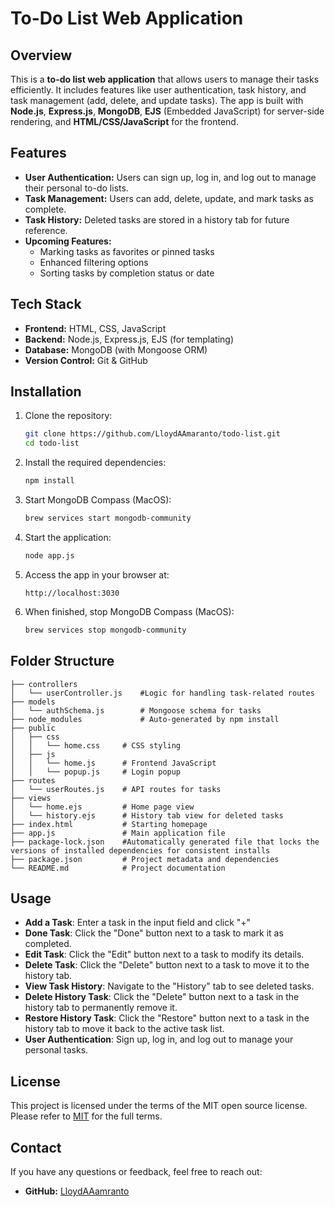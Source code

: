 
# To-Do List Web Application

## Overview

This is a **to-do list web application** that allows users to manage their tasks efficiently. It includes features like user authentication, task history, and task management (add, delete, and update tasks). The app is built with **Node.js**, **Express.js**, **MongoDB**, **EJS** (Embedded JavaScript) for server-side rendering, and **HTML/CSS/JavaScript** for the frontend.

## Features

- **User Authentication:** Users can sign up, log in, and log out to manage their personal to-do lists.
- **Task Management:** Users can add, delete, update, and mark tasks as complete.
- **Task History:** Deleted tasks are stored in a history tab for future reference.
- **Upcoming Features:**
  - Marking tasks as favorites or pinned tasks
  - Enhanced filtering options
  - Sorting tasks by completion status or date

## Tech Stack

- **Frontend:** HTML, CSS, JavaScript
- **Backend:** Node.js, Express.js, EJS (for templating)
- **Database:** MongoDB (with Mongoose ORM)
- **Version Control:** Git & GitHub

## Installation

1. Clone the repository:
   ```bash
   git clone https://github.com/LloydAAmaranto/todo-list.git
   cd todo-list
   ```

2. Install the required dependencies:
   ```bash
   npm install
   ```

3. Start MongoDB Compass (MacOS):
   ```bash
   brew services start mongodb-community
   ```

4. Start the application:
   ```bash
   node app.js
   ```

5. Access the app in your browser at:
   ```
   http://localhost:3030
   ```
   
6. When finished, stop MongoDB Compass (MacOS):
   ```bash
   brew services stop mongodb-community
   ```
  
## Folder Structure

```
├── controllers
│   └── userController.js    #Logic for handling task-related routes
├── models
│   └── authSchema.js        # Mongoose schema for tasks
├── node_modules             # Auto-generated by npm install
├── public
│   ├── css
│   │   └── home.css     # CSS styling
│   ├── js
│   │   └── home.js      # Frontend JavaScript
│   │   └── popup.js     # Login popup
├── routes
│   └── userRoutes.js    # API routes for tasks
├── views
│   └── home.ejs         # Home page view
│   └── history.ejs      # History tab view for deleted tasks
├── index.html           # Starting homepage
├── app.js               # Main application file
├── package-lock.json    #Automatically generated file that locks the versions of installed dependencies for consistent installs
├── package.json         # Project metadata and dependencies
└── README.md            # Project documentation
```

## Usage

- **Add a Task**: Enter a task in the input field and click "+"
- **Done Task**: Click the "Done" button next to a task to mark it as completed.
- **Edit Task**: Click the "Edit" button next to a task to modify its details.
- **Delete Task**: Click the "Delete" button next to a task to move it to the history tab.
- **View Task History**: Navigate to the "History" tab to see deleted tasks.
- **Delete History Task**: Click the "Delete" button next to a task in the history tab to permanently remove it.
- **Restore History Task**: Click the "Restore" button next to a task in the history tab to move it back to the active task list.
- **User Authentication**: Sign up, log in, and log out to manage your personal tasks.

## License

This project is licensed under the terms of the MIT open source license. Please refer to [MIT](./LICENSE.md) for the full terms.

## Contact

If you have any questions or feedback, feel free to reach out:

- **GitHub:** [LloydAAamranto](https://github.com/LloydAAmaranto)
